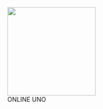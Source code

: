 
<img src="https://upload.wikimedia.org/wikipedia/commons/f/f9/UNO_Logo.svg" width="200px" heighth="200px"><br>
           ONLINE UNO<br>
